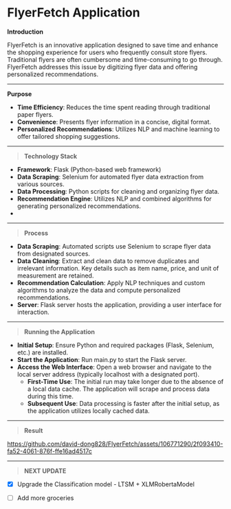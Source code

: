 # FlyerFetch Application

**Introduction** 

FlyerFetch is an innovative application designed to save time and enhance the shopping experience for users who frequently consult store flyers. Traditional flyers are often cumbersome and time-consuming to go through. FlyerFetch addresses this issue by digitizing flyer data and offering personalized recommendations.

------
**Purpose**

- **Time Efficiency**: Reduces the time spent reading through traditional paper flyers.
- **Convenience**: Presents flyer information in a concise, digital format.
- **Personalized Recommendations**: Utilizes NLP and machine learning to offer tailored shopping suggestions.

------

> **Technology Stack**

- **Framework**: Flask (Python-based web framework)
- **Data Scraping**: Selenium for automated flyer data extraction from various sources.
- **Data Processing**: Python scripts for cleaning and organizing flyer data.
- **Recommendation Engine**: Utilizes NLP and combined algorithms for generating personalized recommendations.
- 
----
> **Process**
- **Data Scraping**: Automated scripts use Selenium to scrape flyer data from designated sources.
- **Data Cleaning**: Extract and clean data to remove duplicates and irrelevant information. Key details such as item name, price, and unit of measurement are retained.
- **Recommendation Calculation**: Apply NLP techniques and custom algorithms to analyze the data and compute personalized recommendations.
- **Server**: Flask server hosts the application, providing a user interface for interaction.

-----

> **Running the Application**
- **Initial Setup**: Ensure Python and required packages (Flask, Selenium, etc.) are installed.
- **Start the Application**: Run main.py to start the Flask server.
- **Access the Web Interface**: Open a web browser and navigate to the local server address (typically localhost with a designated port).
  - **First-Time Use**: The initial run may take longer due to the absence of a local data cache. The application will scrape and process data during this time.
  - **Subsequent Use**: Data processing is faster after the initial setup, as the application utilizes locally cached data. 

------

> **Result**


<!--- https://github.com/david-dong828/FlyerFetch/assets/106771290/5b659e0b-da0b-433c-a3d0-f97346725656 -->

https://github.com/david-dong828/FlyerFetch/assets/106771290/2f093410-fa52-4061-876f-ffe16ad4517c



------

> **NEXT UPDATE**

- [x] Upgrade the Classification model
      - LTSM + XLMRobertaModel

- [ ] Add more groceries

